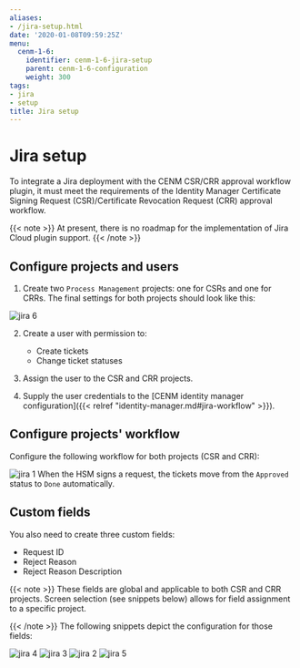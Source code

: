 ```yaml
---
aliases:
- /jira-setup.html
date: '2020-01-08T09:59:25Z'
menu:
  cenm-1-6:
    identifier: cenm-1-6-jira-setup
    parent: cenm-1-6-configuration
    weight: 300
tags:
- jira
- setup
title: Jira setup
---
```



# Jira setup

To integrate a Jira deployment with the CENM CSR/CRR approval workflow plugin, it must meet the requirements of the Identity Manager Certificate Signing Request (CSR)/Certificate Revocation Request (CRR) approval workflow.

{{< note >}}
At present, there is no roadmap for the implementation of Jira Cloud plugin support.
{{< /note >}}

## Configure projects and users

1. Create two `Process Management` projects: one for CSRs and one for CRRs. The final settings for both projects should look like this:

![jira 6](/en/images/jira-6.png "jira 6")

2. Create a user with permission to:
    * Create tickets
    * Change ticket statuses


3. Assign the user to the CSR and CRR projects.

4. Supply the user credentials to the [CENM identity manager configuration]({{< relref "identity-manager.md#jira-workflow" >}}).

## Configure projects' workflow

Configure the following workflow for both projects (CSR and CRR):

![jira 1](/en/images/jira-1.png "jira 1")
When the HSM signs a request, the tickets move from the `Approved` status to `Done` automatically.


## Custom fields

You also need to create three custom fields:

* Request ID
* Reject Reason
* Reject Reason Description


{{< note >}}
These fields are global and applicable to both CSR and CRR projects. Screen selection (see snippets below) allows
for field assignment to a specific project.

{{< /note >}}
The following snippets depict the configuration for those fields:

![jira 4](/en/images/jira-4.png "jira 4")
![jira 3](/en/images/jira-3.png "jira 3")
![jira 2](/en/images/jira-2.png "jira 2")
![jira 5](/en/images/jira-5.png "jira 5")
